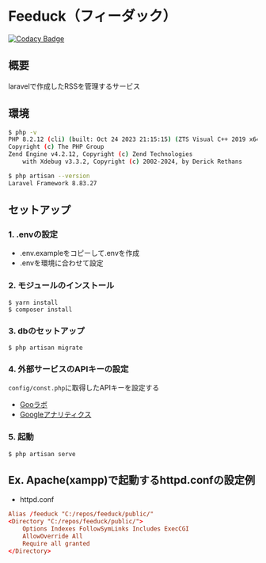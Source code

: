# Feeduck（フィーダック）

[![Codacy Badge](https://app.codacy.com/project/badge/Grade/befb1cdd3f23489e9dcbb28850de5d25)](https://app.codacy.com/gh/ishi720/feeduck/dashboard?utm_source=gh&utm_medium=referral&utm_content=&utm_campaign=Badge_grade)

## 概要

laravelで作成したRSSを管理するサービス

## 環境

```bash
$ php -v
PHP 8.2.12 (cli) (built: Oct 24 2023 21:15:15) (ZTS Visual C++ 2019 x64)
Copyright (c) The PHP Group
Zend Engine v4.2.12, Copyright (c) Zend Technologies
    with Xdebug v3.3.2, Copyright (c) 2002-2024, by Derick Rethans

$ php artisan --version
Laravel Framework 8.83.27
```

## セットアップ

### 1. .envの設定

- .env.exampleをコピーして.envを作成
- .envを環境に合わせて設定

### 2. モジュールのインストール

```shell
$ yarn install
$ composer install
```

### 3. dbのセットアップ

```shell
$ php artisan migrate
```


### 4. 外部サービスのAPIキーの設定

`config/const.php`に取得したAPIキーを設定する

- [Gooラボ](https://labs.goo.ne.jp/)
- [Googleアナリティクス](https://developers.google.com/analytics?hl=ja)


### 5. 起動

```shell
$ php artisan serve
```

## Ex. Apache(xampp)で起動するhttpd.confの設定例

- httpd.conf

```conf
Alias /feeduck "C:/repos/feeduck/public/"
<Directory "C:/repos/feeduck/public/">
    Options Indexes FollowSymLinks Includes ExecCGI
    AllowOverride All
    Require all granted
</Directory>
```
